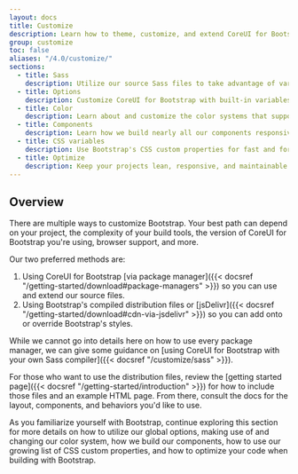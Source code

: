 ```yaml
---
layout: docs
title: Customize
description: Learn how to theme, customize, and extend CoreUI for Bootstrap with Sass, a boatload of global options, an expansive color system, and more.
group: customize
toc: false
aliases: "/4.0/customize/"
sections:
  - title: Sass
    description: Utilize our source Sass files to take advantage of variables, maps, mixins, and functions.
  - title: Options
    description: Customize CoreUI for Bootstrap with built-in variables to easily toggle global CSS preferences.
  - title: Color
    description: Learn about and customize the color systems that support the entire toolkit.
  - title: Components
    description: Learn how we build nearly all our components responsively and with base and modifier classes.
  - title: CSS variables
    description: Use Bootstrap's CSS custom properties for fast and forward-looking design and development.
  - title: Optimize
    description: Keep your projects lean, responsive, and maintainable so you can deliver the best experience.
---
```


## Overview

There are multiple ways to customize Bootstrap. Your best path can depend on your project, the complexity of your build tools, the version of CoreUI for Bootstrap you're using, browser support, and more.

Our two preferred methods are:

1. Using CoreUI for Bootstrap [via package manager]({{< docsref "/getting-started/download#package-managers" >}}) so you can use and extend our source files.
2. Using Bootstrap's compiled distribution files or [jsDelivr]({{< docsref "/getting-started/download#cdn-via-jsdelivr" >}}) so you can add onto or override Bootstrap's styles.

While we cannot go into details here on how to use every package manager, we can give some guidance on [using CoreUI for Bootstrap with your own Sass compiler]({{< docsref "/customize/sass" >}}).

For those who want to use the distribution files, review the [getting started page]({{< docsref "/getting-started/introduction" >}}) for how to include those files and an example HTML page. From there, consult the docs for the layout, components, and behaviors you'd like to use.

As you familiarize yourself with Bootstrap, continue exploring this section for more details on how to utilize our global options, making use of and changing our color system, how we build our components, how to use our growing list of CSS custom properties, and how to optimize your code when building with Bootstrap.
